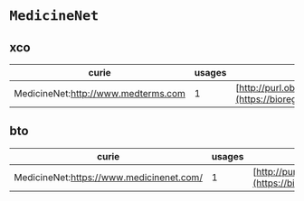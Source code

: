 # `MedicineNet`

## xco

| curie                               |   usages | nodes                                                                                                           |
|-------------------------------------|----------|-----------------------------------------------------------------------------------------------------------------|
| MedicineNet:http://www.medterms.com |        1 | [http://purl.obolibrary.org/obo/XCO:0000047](https://bioregistry.io/http://purl.obolibrary.org/obo/XCO:0000047) |
## bto

| curie                                    |   usages | nodes                                                                                                           |
|------------------------------------------|----------|-----------------------------------------------------------------------------------------------------------------|
| MedicineNet:https://www.medicinenet.com/ |        1 | [http://purl.obolibrary.org/obo/BTO:0000578](https://bioregistry.io/http://purl.obolibrary.org/obo/BTO:0000578) |

